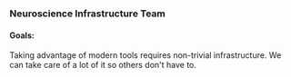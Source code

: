 ### Neuroscience Infrastructure Team
#### Goals:
Taking advantage of modern tools requires non-trivial infrastructure.
We can take care of a lot of it so others don't have to.
